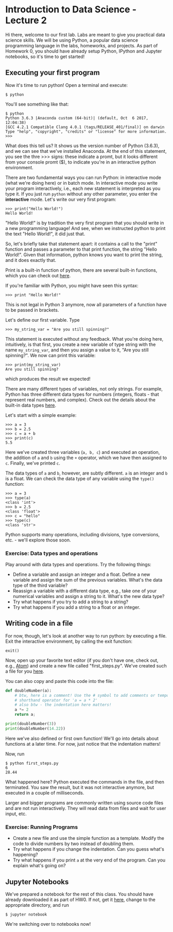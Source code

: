 # Introduction to Data Science - Lecture 2

Hi there, welcome to our first lab. Labs are meant to give you practical data science skills. We will be using Python, a popular data science programming language in the labs, homeworks, and projects. As part of Homework 0, you should have already setup Python, IPython and Jupyter notebooks, so it's time to get started!

## Executing your first program

Now it's time to run python! Open a terminal and execute:

```
$ python
```

You'll see something like that:

```
$ python
Python 3.6.3 |Anaconda custom (64-bit)| (default, Oct  6 2017, 12:04:38)
[GCC 4.2.1 Compatible Clang 4.0.1 (tags/RELEASE_401/final)] on darwin
Type "help", "copyright", "credits" or "license" for more information.
>>>
```
What does this tell us? It shows us the version number of Python (3.6.3), and we can see that we've installed Anaconda. At the end of this statement, you see the thre >>> signs: these indicate a promt, but it looks different from your console promt ($), to indicate you're in an interactive python environment.

There are two fundamental ways you can run Python: in interactive mode (what we're doing here) or in batch mode. In interactive mode you write your program interactively, i.e., each new statement is interpreted as you type it. If you just run ```python``` without any other parameter, you enter the **interactive** mode. Let's write our very first program:

```
>>> print("Hello World!")
Hello World!
```

"Hello World!" is by tradition the very first program that you should write in a new programming language! And see, when we instructed python to print the text "Hello World!", it did just that.

So, let's briefly take that statement apart: it contains a call to the "print" function and passes a parameter to that print function, the string "Hello World!". Given that information, python knows you want to print the string, and it does exactly that.

Print is a built-in function of python, there are several built-in functions, which you can check out [here](https://docs.python.org/3/library/functions.html).

If you're familiar with Python, you might have seen this syntax:

```
>>> print "Hello World!"
```

This is not legal in Python 3 anymore, now all parameters of a function have to be passed in brackets.

Let's define our first variable. Type

```
>>> my_string_var = "Are you still spinning?"
```

This statement is executed without any feedback. What you're doing here, intuitively, is that first, you create a new variable of type string with the name ```my_string_var```, and then you assign a value to it, "Are you still spinning?". We now can print this variable:

```
>>> print(my_string_var)
Are you still spinning?
```

which produces the result we expected!

There are many different types of variables, not only strings. For example, Python has three different data types for numbers (integers, floats - that represent real numbers, and complex). Check out the details about the built-in data types [here](https://docs.python.org/3/library/stdtypes.html).

Let's start with a simple example:

```
>>> a = 3
>>> b = 2.5
>>> c = a + b
>>> print(c)
5.5
```

Here we've created three variables (`a, b, c`) and executed an operation, the addition of `a` and `b` using the `+` operator, which we have then assigned to `c`. Finally, we've printed `c`.

The data types of `a` and `b`, however, are subtly different. `a` is an integer and `b` is a float. We can check the data type of any variable using the `type()` function:

```
>>> a = 3
>>> type(a)
<class 'int'>
>>> b = 2.5
<class 'float'>
>>> c = "hello"
>>> type(c)
<class 'str'>
```

Python supports many operations, including divisions, type conversions, etc. - we'll explore those soon.

### Exercise: Data types and operations

Play around with data types and operations. Try the following things:

 * Define a variable and assign an integer and a float. Define a new variable and assign the sum of the previous variables. What's the data type of the third variable?
 * Reassign a variable with a different data type, e.g., take one of your numerical variables and assign a string to it. What's the new data type?
 * Try what happens if you try to add a string to a string?
 * Try what happens if you add a string to a float or an integer.


## Writing code in a file

For now, though, let's look at another way to run python: by executing a file. Exit the interactive environment, by calling the exit function:

```
exit()
```

Now, open up your favorite text editor (if you don't have one, check out, e.g., [Atom](https://atom.io/)) and create a new file called "first_steps.py". We've created such a file for you [here](first_steps.py).

You can also copy and paste this code into the file:

```python
def doubleNumber(a):
    # btw, here is a comment! Use the # symbol to add comments or temporarily remove code
    # shorthand operator for 'a = a * 2'
    # also btw - the indentation here matters!
    a *= 2
    return a;

print(doubleNumber(3))
print(doubleNumber(14.22))
```

Here we've also defined or first own function! We'll go into details about functions at a later time. For now, just notice that the indentation matters!

Now, run

```
$ python first_steps.py
6
28.44
```

What happened here? Python executed the commands in the file, and then terminated. You saw the result, but it was not interactive anymore, but executed in a couple of milliseconds.

Larger and bigger programs are commonly written using source code files and are not run interactively. They will read data from files and wait for user input, etc.

### Exercise: Running Programs

 * Create a new file and use the simple function as a template. Modify the code to divide numbers by two instead of doubling them.
 * Try what happens if you change the indentation. Can you guess what's happening?
 * Try what happens if you print `a` at the very end of the program. Can you explain what's going on?


## Jupyter Notebooks

We've prepared a notebook for the rest of this class. You should have already downloaded it as part of HW0. If not, get it [here](lecture-02-notebook.ipynb), change to the appropriate directory, and run

```
$ jupyter notebook
```

We're switching over to notebooks now!
